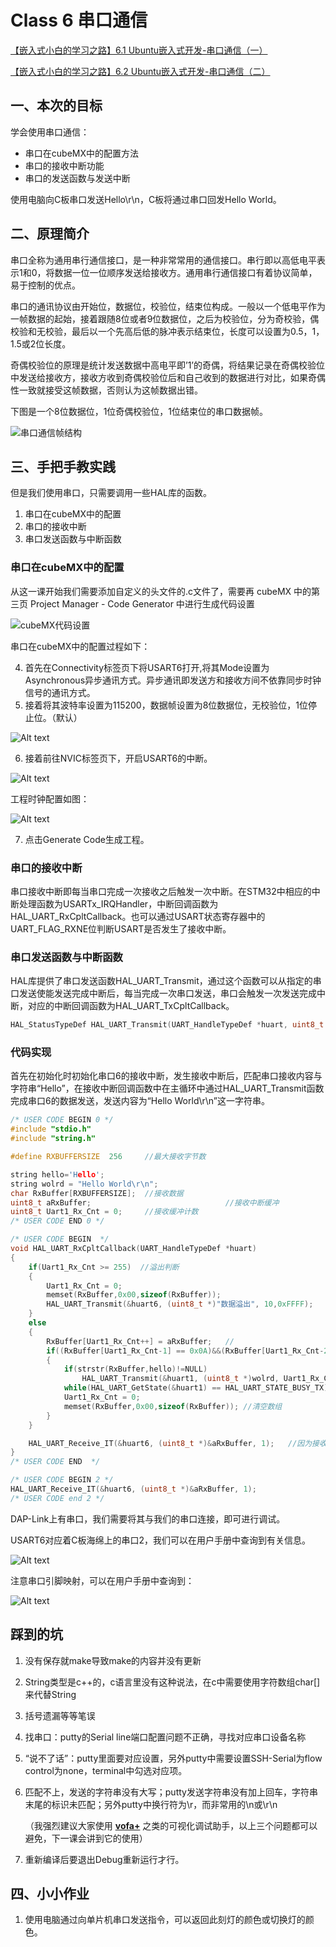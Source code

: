 # Class 6 串口通信

[【嵌入式小白的学习之路】6.1 Ubuntu嵌入式开发-串口通信（一）](https://www.bilibili.com/video/BV1zm4y1L7XT)

[【嵌入式小白的学习之路】6.2 Ubuntu嵌入式开发-串口通信（二）](https://www.bilibili.com/video/BV1qN411Y7vG)


## 一、本次的目标
学会使用串口通信：

- 串口在cubeMX中的配置方法
- 串口的接收中断功能
- 串口的发送函数与发送中断

 使用电脑向C板串口发送Hello\r\n，C板将通过串口回发Hello World。

## 二、原理简介

串口全称为通用串行通信接口，是一种非常常用的通信接口。串行即以高低电平表示1和0，将数据一位一位顺序发送给接收方。通用串行通信接口有着协议简单，易于控制的优点。

串口的通讯协议由开始位，数据位，校验位，结束位构成。一般以一个低电平作为一帧数据的起始，接着跟随8位或者9位数据位，之后为校验位，分为奇校验，偶校验和无校验，最后以一个先高后低的脉冲表示结束位，长度可以设置为0.5，1，1.5或2位长度。

奇偶校验位的原理是统计发送数据中高电平即’1’的奇偶，将结果记录在奇偶校验位中发送给接收方，接收方收到奇偶校验位后和自己收到的数据进行对比，如果奇偶性一致就接受这帧数据，否则认为这帧数据出错。

下图是一个8位数据位，1位奇偶校验位，1位结束位的串口数据帧。

![串口通信帧结构](image-16.png)

## 三、手把手教实践

但是我们使用串口，只需要调用一些HAL库的函数。

1. 串口在cubeMX中的配置
2. 串口的接收中断
3. 串口发送函数与中断函数

### 串口在cubeMX中的配置

从这一课开始我们需要添加自定义的头文件的.c文件了，需要再 cubeMX 中的第三页 Project Manager - Code Generator 中进行生成代码设置

![cubeMX代码设置](image-22.png)

串口在cubeMX中的配置过程如下：

4. 首先在Connectivity标签页下将USART6打开,将其Mode设置为Asynchronous异步通讯方式。异步通讯即发送方和接收方间不依靠同步时钟信号的通讯方式。
5. 接着将其波特率设置为115200，数据帧设置为8位数据位，无校验位，1位停止位。（默认）

![Alt text](image-18.png)

6. 接着前往NVIC标签页下，开启USART6的中断。

![Alt text](image-19.png)

工程时钟配置如图：

![Alt text](image-20.png)

7. 点击Generate Code生成工程。

### 串口的接收中断

串口接收中断即每当串口完成一次接收之后触发一次中断。在STM32中相应的中断处理函数为USARTx_IRQHandler，中断回调函数为HAL_UART_RxCpltCallback。也可以通过USART状态寄存器中的UART_FLAG_RXNE位判断USART是否发生了接收中断。

### 串口发送函数与中断函数

HAL库提供了串口发送函数HAL_UART_Transmit，通过这个函数可以从指定的串口发送使能发送完成中断后，每当完成一次串口发送，串口会触发一次发送完成中断，对应的中断回调函数为HAL_UART_TxCpltCallback。


```c
HAL_StatusTypeDef HAL_UART_Transmit(UART_HandleTypeDef *huart, uint8_t *pData, uint16_t Size, uint32_t Timeout)
```

### 代码实现

首先在初始化时初始化串口6的接收中断，发生接收中断后，匹配串口接收内容与字符串“Hello”，在接收中断回调函数中在主循环中通过HAL_UART_Transmit函数完成串口6的数据发送，发送内容为“Hello World\r\n”这一字符串。

```c
/* USER CODE BEGIN 0 */
#include "stdio.h"
#include "string.h"

#define RXBUFFERSIZE  256     //最大接收字节数

string hello='Hello';
string wolrd = "Hello World\r\n";
char RxBuffer[RXBUFFERSIZE];  //接收数据
uint8_t aRxBuffer;                              //接收中断缓冲
uint8_t Uart1_Rx_Cnt = 0;     //接收缓冲计数
/* USER CODE END 0 */
```

```c
/* USER CODE BEGIN  */
void HAL_UART_RxCpltCallback(UART_HandleTypeDef *huart)
{ 
    if(Uart1_Rx_Cnt >= 255)  //溢出判断
    {
        Uart1_Rx_Cnt = 0;
        memset(RxBuffer,0x00,sizeof(RxBuffer));
        HAL_UART_Transmit(&huart6, (uint8_t *)"数据溢出", 10,0xFFFF);         
    }
    else
    {
        RxBuffer[Uart1_Rx_Cnt++] = aRxBuffer;   //
        if((RxBuffer[Uart1_Rx_Cnt-1] == 0x0A)&&(RxBuffer[Uart1_Rx_Cnt-2] == 0x0D)) //判断结束位
        {
            if(strstr(RxBuffer,hello)!=NULL)
                HAL_UART_Transmit(&huart1, (uint8_t *)wolrd, Uart1_Rx_Cnt,0xFFFF); //将收到的信息发送出去
            while(HAL_UART_GetState(&huart1) == HAL_UART_STATE_BUSY_TX);//检测UART发送结束
            Uart1_Rx_Cnt = 0;
            memset(RxBuffer,0x00,sizeof(RxBuffer)); //清空数组
        }
    }

    HAL_UART_Receive_IT(&huart6, (uint8_t *)&aRxBuffer, 1);   //因为接收中断使用了一次即关闭，所以在最后加入这行代码即可实现无限使用
}
/* USER CODE END  */
```

```c
/* USER CODE BEGIN 2 */
HAL_UART_Receive_IT(&huart6, (uint8_t *)&aRxBuffer, 1);
/* USER CODE end 2 */
```

DAP-Link上有串口，我们需要将其与我们的串口连接，即可进行调试。

USART6对应着C板海绵上的串口2，我们可以在用户手册中查询到有关信息。

![Alt text](image-21.png)


注意串口引脚映射，可以在用户手册中查询到：

![Alt text](image-23.png)

## 踩到的坑

1. 没有保存就make导致make的内容并没有更新
2. String类型是c++的，c语言里没有这种说法，在c中需要使用字符数组char[]来代替String
3. 括号遗漏等等笔误
4. 找串口：putty的Serial line端口配置问题不正确，寻找对应串口设备名称
5. “说不了话”：putty里面要对应设置，另外putty中需要设置SSH-Serial为flow control为none，terminal中勾选对应项。
6. 匹配不上，发送的字符串没有大写；putty发送字符串没有加上回车，字符串末尾的标识未匹配；另外putty中换行符为\r，而非常用的\n或\r\n 

    （我强烈建议大家使用 [**vofa+**](https://www.vofa.plus/) 之类的可视化调试助手，以上三个问题都可以避免，下一课会讲到它的使用）
7. 重新编译后要退出Debug重新运行才行。

## 四、小小作业

1. 使用电脑通过向单片机串口发送指令，可以返回此刻灯的颜色或切换灯的颜色。
